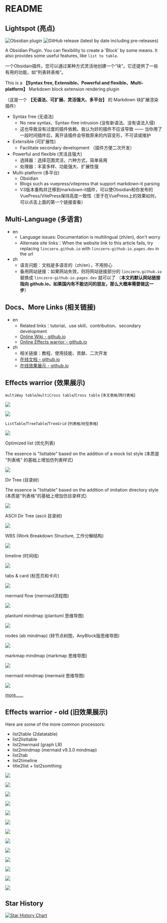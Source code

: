 # README

## Lightspot (亮点)

![Obsidian plugin](https://img.shields.io/endpoint?url=https%3A%2F%2Fscambier.xyz%2Fobsidian-endpoints%2Fany-block.json) ![GitHub release (latest by date including pre-releases)](https://img.shields.io/github/v/release/LincZero/obsidian-any-block)

A Obsidian Plugin. You can flexibility to create a 'Block' by some means. It also provides some useful features, like `list to table`.

一个Obsidain插件。您可以通过某种方式灵活地创建一个“块”。它还提供了一些有用的功能，如“列表转表格”。

This is a **【Syntax free, Extensible、Powerful and flexible、Multi-platform】** Markdown block extension rendering plugin

（这是一个 **【无语法、可扩展、灵活强大、多平台】** 的 Markdown 块扩展渲染插件）

- Syntax free (无语法)
    - No new syntax、Syntax-free intrusion (没有新语法、没有语法入侵)
	- 这也导致没有过度的插件依赖。我认为好的插件不应该导致 —— 当你用了一段时间插件后，离开该插件会导致原来的内容变形，不可读或维护
- Extensible (可扩展性)
    - Facilitate secondary development （插件方便二次开发）
- Powerful and flexible (灵活且强大)
    - 选择器：选择范围灵活，六种方式，简单易用
	- 处理器：丰富多样、功能强大、扩展性强
- Multi-platform (多平台)
    - Obsidian
	- Blogs such as vuepress/vitepress that support markdown-it parsing
	- V3版本重构并迁移到markdown-it插件，可以使Obsidian和你发布的VuePress/VitePress保持高度一致性（至于在VuePress上的效果如何，可以点击上面的第一个链接查看）

## Multi-Language (多语言)

- en
	- Language issues: Documentation is multilingual (zh/en), don't worry
	- Alternate site links：When the website link to this article fails, try replacing `linczero.github.io` with `linczero-github-io.pages.dev` in the url
- zh
	- 语言问题：文档是多语言的（zh/en），不用担心
	- 备用网站链接：如果网站失效，则将网站链接部分的 `linczero.github.io` 替换成 `linczero-github-io.pages.dev` 就可以了
	  （**本文的默认网站链接指向 github.io，如果国内有不能访问的朋友，那么大概率需要做这一步**）

## Docs、More Links (相关链接)

- en
	- Related links：tutorial、use skill、contribution、secondary development
	- [Online Wiki - github.io](https://linczero.github.io/MdNote_Public/ProductDoc/AnyBlock/)
	- [Online Effects warrior - github.io](https://linczero.github.io/MdNote_Public/ProductDoc/AnyBlock/README.show.md)
- zh
	- 相关链接：教程、使用技能、贡献、二次开发
	- [在线文档 - github.io](https://linczero.github.io/MdNote_Public/ProductDoc/AnyBlock/)
	- [在线效果展示 - github.io](https://linczero.github.io/MdNote_Public/ProductDoc/AnyBlock/README.show.md)

## Effects warrior (效果展示)

`multiWay table`/`multiCross table`/`Cross table` (`多叉表格`/`跨行表格`)

![](./docs/zh/png/Pasted%20image%2020240808202548.png)

![](./docs/zh/png/Pasted%20image%2020240808203055.png)

`ListTable`/`TreeTable`/`TreeGrid` (`列表格`/`树型表格`)

![](./docs/zh/png/Pasted%20image%2020240808203143.png)

Optimized list (优化列表)

The essence is "listtable" based on the addition of a mock list style (本质是 "列表格" 的基础上增加仿列表样式)

![](./docs/zh/png/listtable_likelist.png)

Dir Tree (目录树)

The essence is "listtable" based on the addition of imitation directory style (本质是"列表格"的基础上增加仿目录样式)

![](./docs/zh/png/Pasted%20image%2020240808203216.png)

ASCII Dir Tree (ascii 目录树) 

![](./docs/zh/png/Pasted%20image%2020240808203232.png)

  WBS (Work Breakdown Structure, 工作分解结构)

![](./docs/zh/png/Pasted%20image%2020240808203252.png)

timeline (时间线)

![](./docs/zh/png/Pasted%20image%2020240808203455.png)

tabs & card (标签页和卡片)

![](./docs/zh/png/tag%20and%20card.png)

mermaid flow (mermaid流程图)

![](./docs/zh/png/Pasted%20image%2020240808203517.png)

plantuml mindmap (plantuml 思维导图)

![](./docs/zh/png/Pasted%20image%2020240808203534.png)

nodes (ab mindmap) (转节点树图，AnyBlock版思维导图)

![](./docs/zh/png/list2node.png)

markmap mindmap (markmap 思维导图)

![](./docs/zh/png/Pasted%20image%2020240808203605.png)

mermaid mindmap (mermaid 思维导图)

![](./docs/zh/png/Pasted%20image%2020240808203621.png)

[more……](https://linczero.github.io/MdNote_Public/%E4%BA%A7%E5%93%81%E6%96%87%E6%A1%A3/AnyBlock/)

## Effects warrior - old (旧效果展示)

Here are some of the more common processors:
- list2table  (2datatable)
- list2listtable
- list2mermaid  (graph LR)
- list2mindmap  (mermaid v9.3.0 mindmap)
- list2tab
- list2timeline
- title2list + list2somthing

![](./docs/zh/png/list2table.png)

![](./docs/zh/png/list2tableT.png)

![](./docs/zh/png/list2lt.gif)
 
![](./docs/zh/png/list2tab.gif)
 
![](./docs/zh/png/list2mermaid.png)

![](./docs/zh/png/list2mindmap.png)

![](./docs/zh/png/titleSelector.png)

![](./docs/zh/png/addTitle.png)

![](./docs/zh/png/scroll.gif)
 
![](./docs/zh/png/overfold.png)

![](./docs/zh/png/flod.gif)

![](./docs/zh/png/heimu.gif)

![](./docs/zh/png/userProcessor.png)

## Star History

[![Star History Chart](https://api.star-history.com/svg?repos=LincZero/obsidian-any-block&type=Date)](https://star-history.com/#LincZero/obsidian-any-block&Date)

